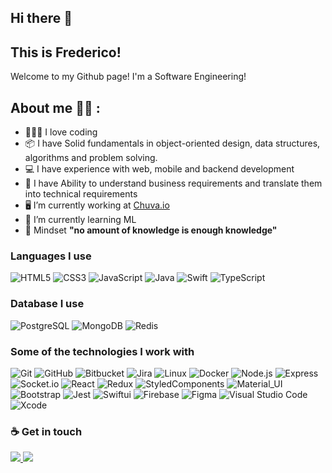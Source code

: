 ## Hi there 👋 
## This is Frederico!

Welcome to my Github page! 
I'm a Software Engineering! 

## About me ✍🏽 :

- 🧑🏽‍💻 I love coding 
- 📦 I have Solid fundamentals in object-oriented design, data structures, algorithms and problem solving. 
- 💻 I have experience with web, mobile and backend development
- 📝 I have Ability to understand business requirements and translate them into technical requirements
- 🖥 I’m currently working at <a href="https://chuva.io" alt="GitHub">Chuva.io</a>
- 🌱 I’m currently learning ML
- 🧠 Mindset **"no amount of knowledge is enough knowledge"**

### Languages I use
![HTML5](https://img.shields.io/badge/-HTML5-222222?style=flat&logo=html5)
![CSS3](https://img.shields.io/badge/-CSS3-222222?style=flat&logo=CSS3)
![JavaScript](https://img.shields.io/badge/-JavaScript-222222?style=flat&logo=javascript)
![Java](https://img.shields.io/badge/-Java-222222?style=flat&logo=JAVA)
![Swift](https://img.shields.io/badge/-Swift-222222?style=flat&logo=swift)
![TypeScript](https://img.shields.io/badge/-TypeScript-222222?style=flat&logo=typescript)

### Database I use
![PostgreSQL](https://img.shields.io/badge/-PostgreSQL-222222?style=flat&logo=postgresql&logoColor=0769AD)
![MongoDB](https://img.shields.io/badge/-MongoDB-222222?style=flat&logo=mongodb)
![Redis](https://img.shields.io/badge/-Redis-222222?style=flat&logo=redis)

### Some of the technologies I work with

![Git](https://img.shields.io/badge/-Git-222222?style=flat&logo=git&logoColor=F05032)
![GitHub](https://img.shields.io/badge/-GitHub-222222?style=flat&logo=github&logoColor=181717)
![Bitbucket](https://img.shields.io/badge/-Bitbucket-222222?style=flat&logo=bitbucket&logoColor=0769AD)
![Jira](https://img.shields.io/badge/-Jira-222222?style=flat&logo=jira-software&logoColor=0769AD)
![Linux](https://img.shields.io/badge/-Linux-222222?style=flat&logo=linux)
![Docker](https://img.shields.io/badge/-Docker-222222?style=flat&logo=Docker)
![Node.js](https://img.shields.io/badge/-Node.js-222222?style=flat&logo=node.js)
![Express](https://img.shields.io/badge/-Express-222222?style=flat&logo=express)
![Socket.io](https://img.shields.io/badge/-Socket-222222?style=flat&logo=socket.io)
![React](https://img.shields.io/badge/-React-222222?style=flat&logo=React)
![Redux](https://img.shields.io/badge/-Redux-222222?style=flat&logo=Redux)
![StyledComponents](https://img.shields.io/badge/-StyledComponents-222222?style=flat&logo=styled-components)
![Material_UI](https://img.shields.io/badge/-Material_UI-222222?style=flat&logo=material-ui)
![Bootstrap](https://img.shields.io/badge/-Bootstrap-222222?style=flat&logo=bootstrap)
![Jest](https://img.shields.io/badge/-Jest-222222?style=flat&logo=Jest)
![Swiftui](https://img.shields.io/badge/-SwiftUI-222222?style=flat&logo=swift&logoColor=F05032)
![Firebase](https://img.shields.io/badge/-FireBase-222222?style=flat&logo=firebase)
![Figma](https://img.shields.io/badge/-Figma-222222?style=flat&logo=Figma)
![Visual Studio Code](https://img.shields.io/badge/Visual_Studio_Code-222222?style=flat-square&logo=Visual-Studio-Code)
![Xcode](https://img.shields.io/badge/Xcode-222222?style=flat-square&logo=Xcode)

### ☕ Get in touch
<p>
  <a href="https://github.com/FredSoares" alt="GitHub">
    <img src="https://img.shields.io/badge/-GitHub-000?style=flat-square&logo=Github&logoColor=white" />
  </a>
  <a href="https://www.linkedin.com/in/fred-soares/" alt="LinkedIn">
    <img src="https://img.shields.io/badge/-LinkedIn-blue?style=flat-square&logo=Linkedin&logoColor=white" />
  </a>
</p>
